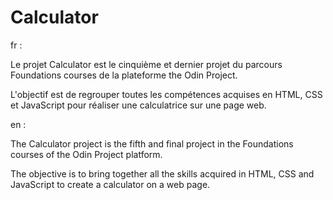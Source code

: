 # Calculator

fr : 

Le projet Calculator est le cinquième et dernier projet du parcours Foundations courses de la plateforme the Odin Project.

L'objectif est de regrouper toutes les compétences acquises en HTML, CSS et JavaScript pour réaliser une calculatrice sur une page web.

en : 

The Calculator project is the fifth and final project in the Foundations courses of the Odin Project platform.

The objective is to bring together all the skills acquired in HTML, CSS and JavaScript to create a calculator on a web page.